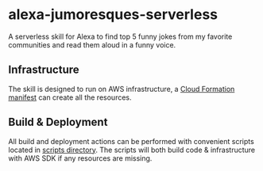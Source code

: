 # alexa-jumoresques-serverless
A serverless skill for Alexa to find top 5 funny jokes from my favorite communities and read them aloud in a funny voice.

## Infrastructure
The skill is designed to run on AWS infrastructure, a [Cloud Formation manifest](https://github.com/dazzbourgh/alexa-jumoresques-serverless/blob/master/infrastructure/template.yml) can create all the resources. 

## Build & Deployment
All build and deployment actions can be performed with convenient scripts located in [scripts directory](https://github.com/dazzbourgh/alexa-jumoresques-serverless/tree/master/scripts). The scripts will both build code & infrastructure with AWS SDK if any resources are missing.
